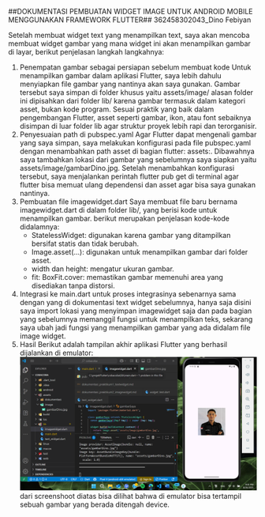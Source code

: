 ##DOKUMENTASI PEMBUATAN WIDGET IMAGE UNTUK ANDROID MOBILE MENGGUNAKAN FRAMEWORK FLUTTER##
362458302043_Dino Febiyan

Setelah membuat widget text yang menampilkan text, saya akan mencoba membuat widget gambar yang mana widget ini akan menampilkan gambar di layar, berikut penjelasan langkah langkahnya:

1. Penempatan gambar sebagai persiapan sebelum membuat kode
Untuk menampilkan gambar dalam aplikasi Flutter, saya lebih dahulu menyiapkan file gambar yang nantinya akan saya gunakan. Gambar tersebut saya simpan di folder khusus yaitu assets/image/ alasan folder ini dipisahkan dari folder lib/ karena gambar termasuk dalam kategori asset, bukan kode program. Sesuai praktik yang baik dalam pengembangan Flutter, asset seperti gambar, ikon, atau font sebaiknya disimpan di luar folder lib agar struktur proyek lebih rapi dan terorganisir.
2. Penyesuaian path di pubspec.yaml
Agar Flutter dapat mengenali gambar yang saya simpan, saya melakukan konfigurasi pada file pubspec.yaml dengan menambahkan path asset di bagian flutter: assets:. Dibawahnya saya tambahkan lokasi dari gambar yang sebelumnya saya siapkan yaitu assets/image/gambarDino.jpg. Setelah menambahkan konfigurasi tersebut, saya menjalankan perintah flutter pub get di terminal agar flutter bisa memuat ulang dependensi dan asset agar bisa saya gunakan nantinya.
3. Pembuatan file imagewidget.dart
Saya membuat file baru bernama imagewidget.dart di dalam folder lib/, yang berisi kode untuk menampilkan gambar. berikut merupakan penjelasan kode-kode didalamnya:
    - StatelessWidget: digunakan karena gambar yang ditampilkan bersifat statis dan tidak berubah.
    - Image.asset(...): digunakan untuk menampilkan gambar dari folder asset.
    - width dan height: mengatur ukuran gambar.
    - fit: BoxFit.cover: memastikan gambar memenuhi area yang disediakan tanpa distorsi.
4. Integrasi ke main.dart
untuk proses integrasinya sebenarnya sama dengan yang di dokumentasi text widget sebelumnya, hanya saja disini saya import lokasi yang menyimpan imagewidget saja dan pada bagian yang sebelumnya memanggil fungsi untuk menampilkan teks, sekarang saya ubah jadi fungsi yang menampilkan gambar yang ada didalam file image widget.
5. Hasil
Berikut adalah tampilan akhir aplikasi Flutter yang berhasil dijalankan di emulator:
![Screenshot hasil kode untuk image widget](assets/dokumentasi/dokumentasi_imagewidget.png)
dari screenshoot diatas bisa dilihat bahwa di emulator bisa tertampil sebuah gambar yang berada ditengah device.